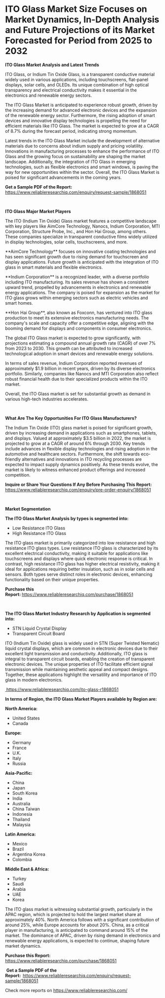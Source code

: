 <p><h1>ITO Glass Market Size Focuses on Market Dynamics, In-Depth Analysis and Future Projections of its Market Forecasted for Period from 2025 to 2032</h1></p><p><strong>ITO Glass Market Analysis and Latest Trends</strong></p>
<p><p>ITO Glass, or Indium Tin Oxide Glass, is a transparent conductive material widely used in various applications, including touchscreens, flat-panel displays, solar cells, and OLEDs. Its unique combination of high optical transparency and electrical conductivity makes it essential in the electronics and renewable energy sectors. </p><p>The ITO Glass Market is anticipated to experience robust growth, driven by the increasing demand for advanced electronic devices and the expansion of the renewable energy sector. Furthermore, the rising adoption of smart devices and innovative display technologies is propelling the need for efficient materials like ITO Glass. The market is expected to grow at a CAGR of 8.7% during the forecast period, indicating strong momentum.</p><p>Latest trends in the ITO Glass Market include the development of alternative materials due to concerns about indium supply and pricing volatility. Innovations in manufacturing processes to enhance the performance of ITO Glass and the growing focus on sustainability are shaping the market landscape. Additionally, the integration of ITO Glass in emerging technologies, such as flexible electronics and smart windows, is paving the way for new opportunities within the sector. Overall, the ITO Glass Market is poised for significant advancements in the coming years.</p></p>
<p><strong>Get a Sample PDF of the Report:&nbsp;</strong> <a href="https://www.reliableresearchiq.com/enquiry/request-sample/1868051?utm_campaign=3500&utm_medium=2&utm_source=Github&utm_content=ia&utm_term=01042025&utm_id=ito-glass">https://www.reliableresearchiq.com/enquiry/request-sample/1868051</a></p>
<p>&nbsp;</p>
<p><strong>ITO Glass Major Market Players</strong></p>
<p><p>The ITO (Indium Tin Oxide) Glass market features a competitive landscape with key players like AimCore Technology, Nanocs, Indium Corporation, MTI Corporation, Structure Probe, Inc., and Hon Hai Group, among others. These companies specialize in transparent conductive films widely utilized in display technologies, solar cells, touchscreens, and more.</p><p>**AimCore Technology** focuses on innovative coating technologies and has seen significant growth due to rising demand for touchscreen and display applications. Future growth is anticipated with the integration of ITO glass in smart materials and flexible electronics.</p><p>**Indium Corporation** is a recognized leader, with a diverse portfolio including ITO manufacturing. Its sales revenue has shown a consistent upward trend, propelled by advancements in electronics and renewable energy applications. The company is poised for expansion as the market for ITO glass grows within emerging sectors such as electric vehicles and smart homes.</p><p>**Hon Hai Group**, also known as Foxconn, has ventured into ITO glass production to meet its extensive electronics manufacturing needs. The company's scale and capacity offer a competitive edge, aligning with the booming demand for displays and components in consumer electronics.</p><p>The global ITO Glass market is expected to grow significantly, with projections estimating a compound annual growth rate (CAGR) of over 7% from 2023 to 2030. This growth can be attributed to increased technological adoption in smart devices and renewable energy solutions.</p><p>In terms of sales revenue, Indium Corporation reported revenues of approximately $1.9 billion in recent years, driven by its diverse electronics portfolio. Similarly, companies like Nanocs and MTI Corporation also reflect robust financial health due to their specialized products within the ITO market.</p><p>Overall, the ITO Glass market is set for substantial growth as demand in various high-tech industries accelerates.</p></p>
<p>&nbsp;</p>
<p><strong>What Are The Key Opportunities For ITO Glass Manufacturers?</strong></p>
<p><p>The Indium Tin Oxide (ITO) glass market is poised for significant growth, driven by increasing demand in applications such as smartphones, tablets, and displays. Valued at approximately $3.5 billion in 2022, the market is projected to grow at a CAGR of around 6% through 2030. Key trends include advances in flexible display technologies and rising adoption in the automotive and healthcare sectors. Furthermore, the shift towards eco-friendly alternatives and innovations in ITO recycling processes are expected to impact supply dynamics positively. As these trends evolve, the market is likely to witness enhanced product offerings and increased competition.</p></p>
<p><strong>Inquire or Share Your Questions If Any Before Purchasing This Report:</strong> <a href="https://www.reliableresearchiq.com/enquiry/pre-order-enquiry/1868051?utm_campaign=3500&utm_medium=2&utm_source=Github&utm_content=ia&utm_term=01042025&utm_id=ito-glass">https://www.reliableresearchiq.com/enquiry/pre-order-enquiry/1868051</a></p>
<p>&nbsp;</p>
<p><strong>Market Segmentation</strong></p>
<p><strong>The ITO Glass Market Analysis by types is segmented into:</strong></p>
<p><ul><li>Low Resistance ITO Glass</li><li>High Resistance ITO Glass</li></ul></p>
<p><p>The ITO glass market is primarily categorized into low resistance and high resistance ITO glass types. Low resistance ITO glass is characterized by its excellent electrical conductivity, making it suitable for applications like touchscreens and displays where quick electronic response is critical. In contrast, high resistance ITO glass has higher electrical resistivity, making it ideal for applications requiring better insulation, such as in solar cells and sensors. Both types serve distinct roles in electronic devices, enhancing functionality based on their unique properties.</p></p>
<p><strong>Purchase this Report:&nbsp;</strong><a href="https://www.reliableresearchiq.com/purchase/1868051?utm_campaign=3500&utm_medium=2&utm_source=Github&utm_content=ia&utm_term=01042025&utm_id=ito-glass">https://www.reliableresearchiq.com/purchase/1868051</a></p>
<p>&nbsp;</p>
<p><strong>The ITO Glass Market Industry Research by Application is segmented into:</strong></p>
<p><ul><li>STN Liquid Crystal Display</li><li>Transparent Circuit Board</li></ul></p>
<p><p>ITO (Indium Tin Oxide) glass is widely used in STN (Super Twisted Nematic) liquid crystal displays, which are common in electronic devices due to their excellent light transmission and conductivity. Additionally, ITO glass is integral to transparent circuit boards, enabling the creation of transparent electronic devices. The unique properties of ITO facilitate efficient signal transmission while maintaining aesthetic appeal and compact designs. Together, these applications highlight the versatility and importance of ITO glass in modern electronics.</p></p>
<p><a href="https://www.reliableresearchiq.com/ito-glass-r1868051?utm_campaign=3500&utm_medium=2&utm_source=Github&utm_content=ia&utm_term=01042025&utm_id=ito-glass">&nbsp;https://www.reliableresearchiq.com/ito-glass-r1868051</a></p>
<p><strong>In terms of Region, the ITO Glass Market Players available by Region are:</strong></p>
<p>
    <p> <strong> North America: </strong>
        <ul>
            <li>United States</li>
            <li>Canada</li>
        </ul>
        </p> 
    <p> <strong> Europe: </strong>
        <ul>
            <li>Germany</li>
            <li>France</li>
            <li>U.K.</li>
            <li>Italy</li>
            <li>Russia</li>
        </ul>
        </p> 
    <p> <strong> Asia-Pacific: </strong>
        <ul>
            <li>China</li>
            <li>Japan</li>
            <li>South Korea</li>
            <li>India</li>
            <li>Australia</li>
            <li>China Taiwan</li>
            <li>Indonesia</li>
            <li>Thailand</li>
            <li>Malaysia</li>
        </ul>
        </p> 
    <p> <strong> Latin America: </strong>
        <ul>
            <li>Mexico</li>
            <li>Brazil</li>
            <li>Argentina Korea</li>
            <li>Colombia</li>
        </ul>
        </p> 
    <p> <strong> Middle East & Africa: </strong>
        <ul>
            <li>Turkey</li>
            <li>Saudi</li>
            <li>Arabia</li>
            <li>UAE</li>
            <li>Korea</li>
        </ul>
    </p>
    </p>
<p><p>The ITO glass market is witnessing substantial growth, particularly in the APAC region, which is projected to hold the largest market share at approximately 40%. North America follows with a significant contribution of around 25%, while Europe accounts for about 20%. China, as a critical player in manufacturing, is anticipated to command around 15% of the market. The dominance of APAC, driven by rising demand in electronics and renewable energy applications, is expected to continue, shaping future market dynamics.</p></p>
<p><strong>Purchase this Report: </strong><a href="https://www.reliableresearchiq.com/purchase/1868051?utm_campaign=3500&utm_medium=2&utm_source=Github&utm_content=ia&utm_term=01042025&utm_id=ito-glass">https://www.reliableresearchiq.com/purchase/1868051</a></p>
<p>&nbsp;<strong>Get a Sample PDF of the Report:&nbsp;&nbsp;</strong><a href="https://www.reliableresearchiq.com/enquiry/request-sample/1868051?utm_campaign=3500&utm_medium=2&utm_source=Github&utm_content=ia&utm_term=01042025&utm_id=ito-glass">https://www.reliableresearchiq.com/enquiry/request-sample/1868051</a></p>
<p><strong></strong></p>
<p>Check more reports on <a href="https://www.reliableresearchiq.com/?utm_campaign=3500&utm_medium=2&utm_source=Github&utm_content=ia&utm_term=01042025&utm_id=ito-glass">https://www.reliableresearchiq.com/</a></p>